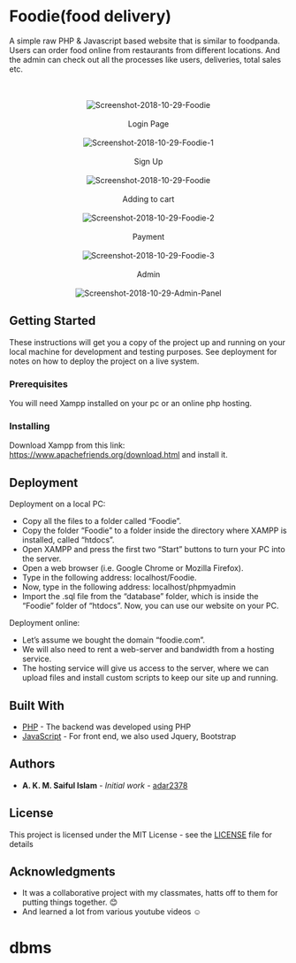 # Foodie(food delivery)

A simple raw PHP & Javascript based website that is similar to foodpanda. Users can order food online from restaurants from different locations. And the admin can check out all the processes like users, deliveries, total sales etc.
<p align="center">
   <br><br>
  <img src="https://image.ibb.co/hzDnLq/Screenshot-2018-10-29-Foodie.png" alt="Screenshot-2018-10-29-Foodie" border="0">
  <br><br>
   Login Page
   <br><br>
  <img src="https://image.ibb.co/jphE0q/Screenshot-2018-10-29-Foodie-1.jpg" alt="Screenshot-2018-10-29-Foodie-1" border="0">
  <br><br>
  Sign Up
  <br><br>
  <img src="https://image.ibb.co/gbZSLq/Screenshot-2018-10-29-Foodie.jpg" alt="Screenshot-2018-10-29-Foodie" border="0">
  <br><br>
  Adding to cart
  <br><br>
  <img src="https://image.ibb.co/bHKu0q/Screenshot-2018-10-29-Foodie-2.png" alt="Screenshot-2018-10-29-Foodie-2" border="0">
  <br><br>
  Payment
   <br><br>
  <img src="https://image.ibb.co/k0O9YA/Screenshot-2018-10-29-Foodie-3.png" alt="Screenshot-2018-10-29-Foodie-3" border="0">
  <br><br>
  Admin
   <br><br>
  <img src="https://image.ibb.co/gwYXmV/Screenshot-2018-10-29-Admin-Panel.png" alt="Screenshot-2018-10-29-Admin-Panel" border="0">
</p>




## Getting Started

These instructions will get you a copy of the project up and running on your local machine for development and testing purposes. See deployment for notes on how to deploy the project on a live system.

### Prerequisites

You will need Xampp installed on your pc or an online php hosting.

### Installing

Download Xampp from this link: https://www.apachefriends.org/download.html and install it.

## Deployment

Deployment on a local PC:
*	Copy all the files to a folder called “Foodie”.
*	Copy the folder “Foodie” to a folder inside the directory where XAMPP is installed, called “htdocs”.
*	Open XAMPP and press the first two “Start” buttons to turn your PC into the server.
*	Open a web browser (i.e. Google Chrome or Mozilla Firefox).
*	Type in the following address: localhost/Foodie.
*	Now, type in the following address: localhost/phpmyadmin
*	Import the .sql file from the “database” folder, which is inside the “Foodie” folder of “htdocs”.
Now, you can use our website on your PC.

Deployment online: 
*	Let’s assume we bought the domain “foodie.com”.
*	We will also need to rent a web-server and bandwidth from a hosting service.
*	The hosting service will give us access to the server, where we can upload files and install custom scripts to keep our site up and running.

## Built With

* [PHP](http://php.net/) - The backend was developed using PHP
* [JavaScript](https://www.javascript.com/) - For front end, we also used Jquery, Bootstrap

## Authors

* **A. K. M. Saiful Islam** - *Initial work* - [adar2378](https://github.com/adar2378)

## License

This project is licensed under the MIT License - see the [LICENSE](LICENSE) file for details

## Acknowledgments

* It was a collaborative project with my classmates, hatts off to them for putting things together. :blush:
* And learned a lot from various youtube videos :relaxed:

# dbms
